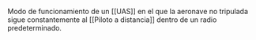 Modo de funcionamiento de un [[UAS]] en el que la aeronave no tripulada sigue constantemente al [[Piloto a distancia]] dentro de un radio predeterminado.
